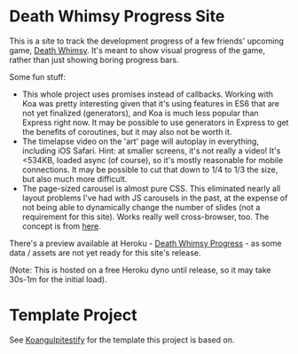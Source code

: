 # Death Whimsy Progress Site
This is a site to track the development progress of a few friends' upcoming game,
[Death Whimsy](http://www.squidtankgames.com/). It's meant to show visual progress of the game, rather than just
showing boring progress bars.

Some fun stuff:
- This whole project uses promises instead of callbacks. Working with Koa was pretty interesting given that it's using
  features in ES6 that are not yet finalized (generators), and Koa is much less popular than Express right now. It
  may be possible to use generators in Express to get the benefits of coroutines, but it may also
  not be worth it.
- The timelapse video on the 'art' page will autoplay in everything, including iOS Safari. Hint: at smaller screens,
  it's not really a video! It's <534KB, loaded async (of course), so it's mostly reasonable for mobile connections.
  It may be possible to cut that down to 1/4 to 1/3 the size, but also much more difficult.
- The page-sized carousel is almost pure CSS. This eliminated nearly all layout problems I've had with JS carousels in
  the past, at the expense of not being able to dynamically change the number of slides (not a requirement for this
  site). Works really well cross-browser, too. The concept is from [here](http://csscience.com/responsiveslidercss3/).

There's a preview available at Heroku - [Death Whimsy Progress](http://death-whimsy-roadmap.herokuapp.com) - as some
data / assets are not yet ready for this site's release.

(Note: This is hosted on a free Heroku dyno until release, so it may take 30s-1m for the initial load).

# Template Project
See [Koangulpitestify](http://www.github.com/threehams/koangulpitestify) for the template this project is based on. 